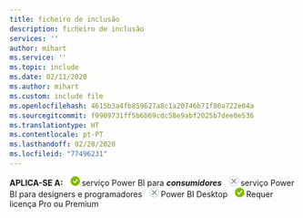 ```yaml
---
title: ficheiro de inclusão
description: ficheiro de inclusão
services: ''
author: mihart
ms.service: ''
ms.topic: include
ms.date: 02/11/2020
ms.author: mihart
ms.custom: include file
ms.openlocfilehash: 4615b3a4fb859627a8c1a20746b71f80a722e04a
ms.sourcegitcommit: f9909731ff5b6b69cdc58e9abf2025b7dee0e536
ms.translationtype: HT
ms.contentlocale: pt-PT
ms.lasthandoff: 02/20/2020
ms.locfileid: "77496231"
---
```

<Token>**APLICA-SE A:** ![sim](media/yes.png)serviço Power BI para ***consumidores*** ![não](media/no.png)serviço Power BI para designers e programadores ![não](media/no.png)Power BI Desktop ![sim](media/yes.png)Requer licença Pro ou Premium </Token>